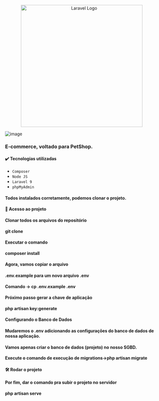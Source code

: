 
<p align="center"><a href="https://laravel.com" target="_blank"><img src="https://raw.githubusercontent.com/laravel/art/master/logo-lockup/5%20SVG/2%20CMYK/1%20Full%20Color/laravel-logolockup-cmyk-red.svg" width="400" alt="Laravel Logo"></a></p>

![image](https://user-images.githubusercontent.com/47919052/207409098-117c75fb-1731-4eb8-9a56-84a0083922fd.png)

<h3>E-commerce, voltado para PetShop.</h3>

<h4>✔️ Tecnologias utilizadas</h4>

- ``Composer``
- ``Node JS``
- ``Laravel 9``
- ``phpMyAdmin``

<h4>Todos instalados corretamente, podemos clonar o projeto. <h4>
<h4> 📁 Acesso ao projeto</h4>
<h4> Clonar todos os arquivos do repositório</h4>
 <b>git clone

<h4>Executar o comando</h4>
<b>composer install 

<h4>Agora, vamos	copiar	o	arquivo</h4>
<h4>.env.example para	um	novo	arquivo	.env</h4>
Comando -> <b>cp .env.example .env<br>

<h4>Próximo passo gerar a chave de aplicação</h4>
<b>php artisan key:generate<br>

<h4>Configurando o Banco de Dados</h4>
<h4>Mudaremos	o	.env adicionando	as	configurações	do	banco	de	dados	de	nossa	aplicação.</h4>
<h4>Vamos	apenas	criar	o	banco	de	dados	(projeto)	no	nosso	SGBD.</h4>
Execute	o	comando	de	execução	de	migrations-><b>php artisan migrate

<h4> 🛠️ Rodar o projeto<br></h4>
<h4>Por fim, dar o comando pra subir o projeto no servidor </h4>
 <b>php artisan serve


